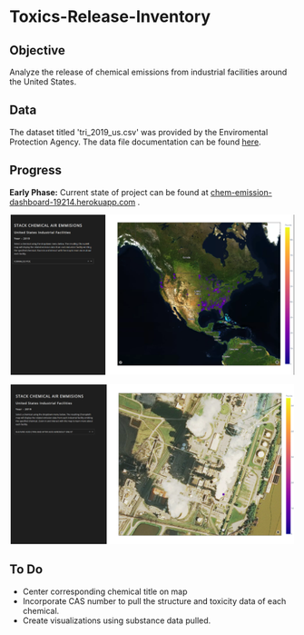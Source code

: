# Toxics-Release-Inventory

## Objective 
 Analyze the release of chemical emissions from industrial facilities around the United States.

## Data
The dataset titled 'tri_2019_us.csv' was provided by the Enviromental Protection Agency. The data file documentation can be found [here](https://www.epa.gov/sites/production/files/2019-08/documents/basic_data_files_documentation_aug_2019_v2.pdf). 


## Progress
**Early Phase:**
Current state of project can be found at [chem-emission-dashboard-19214.herokuapp.com](https://chem-emission-dashboard-19214.herokuapp.com) . 

<p align="center" >
	<a href = 'https://chem-emission-dashboard-19214.herokuapp.com/'>
  	<img  src="img/1.PNG" width="500" />
	</a>
</p>

<p align="center" >
	<a href = 'https://chem-emission-dashboard-19214.herokuapp.com/'>
  	<img  src="img/2.PNG" width="500" />
	</a>
</p>

## To Do
* Center corresponding chemical title on map
* Incorporate CAS number to pull the structure and toxicity data of each chemical.
* Create visualizations using substance data pulled.